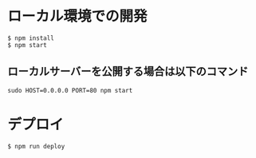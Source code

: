 # ローカル環境での開発

```
$ npm install
$ npm start
```

## ローカルサーバーを公開する場合は以下のコマンド

```
sudo HOST=0.0.0.0 PORT=80 npm start
```

# デプロイ

```
$ npm run deploy
```
